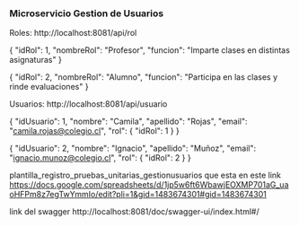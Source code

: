 ### Microservicio Gestion de Usuarios


Roles:
http://localhost:8081/api/rol


{
  "idRol": 1,
  "nombreRol": "Profesor",
  "funcion": "Imparte clases en distintas asignaturas"
}

{
  "idRol": 2,
  "nombreRol": "Alumno",
  "funcion": "Participa en las clases y rinde evaluaciones"
}

Usuarios:
http://localhost:8081/api/usuario

{
  "idUsuario": 1,
  "nombre": "Camila",
  "apellido": "Rojas",
  "email": "camila.rojas@colegio.cl",
  "rol": {
    "idRol": 1
  }
}

{
  "idUsuario": 2,
  "nombre": "Ignacio",
  "apellido": "Muñoz",
  "email": "ignacio.munoz@colegio.cl",
  "rol": {
    "idRol": 2
  }
}



plantilla_registro_pruebas_unitarias_gestionusuarios que esta en este link https://docs.google.com/spreadsheets/d/1jp5w6ft6WbawjEOXMP701aG_uaoHFPm8z7egTwYmmIo/edit?pli=1&gid=1483674301#gid=1483674301 


link del swagger http://localhost:8081/doc/swagger-ui/index.html#/
